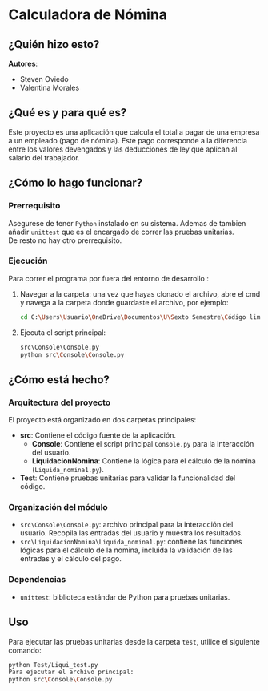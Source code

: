 # Calculadora de Nómina
## ¿Quién hizo esto?
**Autores**:
- Steven Oviedo
- Valentina Morales
## ¿Qué es y para qué es?
Este proyecto es una aplicación que calcula el total a pagar de una empresa a un empleado (pago de nómina). Este pago corresponde a la diferencia entre los valores devengados y las deducciones de ley que aplican al salario del trabajador.
## ¿Cómo lo hago funcionar?
### Prerrequisito
Asegurese de tener ``Python`` instalado en su sistema. Ademas de tambien añadir `unittest` que es el encargado de correr las pruebas unitarias.<br>
De resto no hay otro prerrequisito.
### Ejecución
Para correr el programa por fuera del entorno de desarrollo :
1. Navegar a la carpeta: una vez que hayas clonado el archivo, abre el cmd y navega a la carpeta donde guardaste el archivo, por ejemplo:
   ```bash
   cd C:\Users\Usuario\OneDrive\Documentos\U\Sexto Semestre\Código limpio\Clean-Code-1
   ``` 
2. Ejecuta el script principal: <br>
   ```bash
   src\Console\Console.py
   python src\Console\Console.py
   ```

## ¿Cómo está hecho?
### Arquitectura del proyecto
El proyecto está organizado en dos carpetas principales:
- **src**: Contiene el código fuente de la aplicación.
   - **Console**: Contiene el script principal `Console.py` para la interacción del usuario.
   - **LiquidacionNomina**: Contiene la lógica para el cálculo de la nómina (`Liquida_nomina1.py`).
- **Test**: Contiene pruebas unitarias para validar la funcionalidad del código.
### Organización del módulo
- `src\Console\Console.py`: archivo principal para la interacción del usuario. Recopila las entradas del usuario y muestra los resultados.
- `src\LiquidacionNomina\Liquida_nomina1.py`: contiene las funciones lógicas para el cálculo de la nomina, incluida la validación de las entradas y el cálculo del pago.
### Dependencias
- `unittest`: biblioteca estándar de Python para pruebas unitarias.
## Uso
Para ejecutar las pruebas unitarias desde la carpeta `test`, utilice el siguiente comando:
```bash
python Test/Liqui_test.py
Para ejecutar el archivo principal:
python src\Console\Console.py
```
